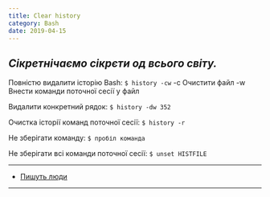 ```yaml
---
title: Clear history
category: Bash
date: 2019-04-15
---
```


_Сікретнічаємо сікрєти од всього світу._
-----

Повністю видалити історію Bash:
`$ history -cw`
-c Очистити файл
-w Внести команди поточної сесії у файл

Видалити конкретний рядок:
`$ history -dw 352`

Очистка історії команд поточної сесії:
`$ history -r`

Не зберігати команду:
`$ пробіл команда`

Не зберігати всі команди поточної сесії:
`$ unset HISTFILE`

-----
* <a href="http://www.shellhacks.com/ru/Kak-Ochistit-Istoriyu-Komand-v-BASH" target="_blank">Пишуть люди</a>
-----